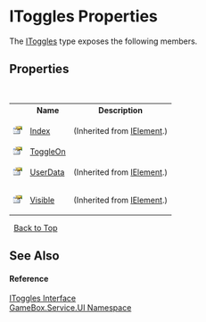 # IToggles Properties
 

The <a href="016e5192-50fe-9f3b-aea4-1827a4f4772f">IToggles</a> type exposes the following members.


## Properties
&nbsp;<table><tr><th></th><th>Name</th><th>Description</th></tr><tr><td>![Public property](media/pubproperty.gif "Public property")</td><td><a href="0c1d4959-fa64-0b24-ab41-90f09ed519d2">Index</a></td><td>

 (Inherited from <a href="4d54f460-e345-fcb5-4916-5f9880076302">IElement</a>.)</td></tr><tr><td>![Public property](media/pubproperty.gif "Public property")</td><td><a href="ee520c70-505f-009a-0f8e-43e14375f14b">ToggleOn</a></td><td></td></tr><tr><td>![Public property](media/pubproperty.gif "Public property")</td><td><a href="80988b0d-b02a-8022-f4ce-0c682da886ab">UserData</a></td><td>

 (Inherited from <a href="4d54f460-e345-fcb5-4916-5f9880076302">IElement</a>.)</td></tr><tr><td>![Public property](media/pubproperty.gif "Public property")</td><td><a href="e4f12f9a-9c1b-38c3-27a5-d1a9285bc036">Visible</a></td><td>

 (Inherited from <a href="4d54f460-e345-fcb5-4916-5f9880076302">IElement</a>.)</td></tr></table>&nbsp;
<a href="#itoggles-properties">Back to Top</a>

## See Also


#### Reference
<a href="016e5192-50fe-9f3b-aea4-1827a4f4772f">IToggles Interface</a><br /><a href="6561cbd8-2bda-7a52-d42a-1887a2a36ffd">GameBox.Service.UI Namespace</a><br />